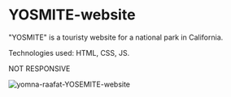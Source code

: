 # YOSMITE-website
"YOSMITE" is a touristy website for a national park in California.

Technologies used: HTML, CSS, JS.

NOT RESPONSIVE

![yomna-raafat-YOSEMITE-website](https://github.com/user-attachments/assets/6027e9ad-4c8c-4eb9-8fcb-b115bb02db64)
